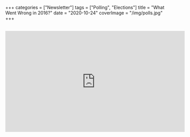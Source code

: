+++
categories = ["Newsletter"]
tags = ["Polling", "Elections"]
title = "What Went Wrong in 2016?"
date = "2020-10-24"
coverImage = "/img/polls.jpg"
+++


<!--more-->

<br>

<iframe width="560" height="315" src="https://www.youtube.com/embed/TambSayfCOE" frameborder="0" allow="accelerometer; autoplay; clipboard-write; encrypted-media; gyroscope; picture-in-picture" allowfullscreen></iframe>
